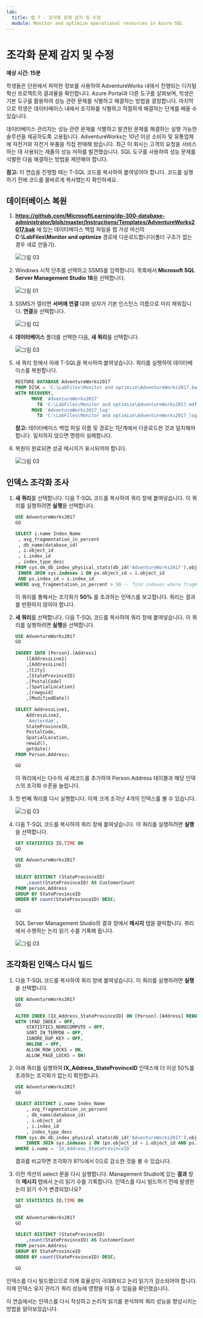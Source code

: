 ```yaml
---
lab:
  title: 랩 7 - 조각화 문제 감지 및 수정
  module: Monitor and optimize operational resources in Azure SQL
---
```


# <a name="detect-and-correct-fragmentation-issues"></a>조각화 문제 감지 및 수정

**예상 시간: 15분**

학생들은 단원에서 파악한 정보를 사용하여 AdventureWorks 내에서 진행되는 디지털 혁신 프로젝트의 결과물을 확인합니다. Azure Portal과 다른 도구를 살펴보며, 학생은 기본 도구를 활용하여 성능 관련 문제를 식별하고 해결하는 방법을 결정합니다. 마지막으로 학생은 데이터베이스 내에서 조각화를 식별하고 적절하게 해결하는 단계를 배울 수 있습니다.

데이터베이스 관리자는 성능 관련 문제를 식별하고 발견된 문제를 해결하는 실행 가능한 솔루션을 제공하도록 고용됩니다. AdventureWorks는 10년 이상 소비자 및 유통업체에 자전거와 자전거 부품을 직접 판매해 왔습니다. 최근 이 회사는 고객의 요청을 서비스하는 데 사용되는 제품의 성능 저하를 발견했습니다. SQL 도구를 사용하여 성능 문제를 식별한 다음 해결하는 방법을 제안해야 합니다.

**참고:** 이 연습을 진행할 때는 T-SQL 코드를 복사하여 붙여넣어야 합니다. 코드를 실행하기 전에 코드를 올바르게 복사했는지 확인하세요.

## <a name="restore-a-database"></a>데이터베이스 복원

1. **https://github.com/MicrosoftLearning/dp-300-database-administrator/blob/master/Instructions/Templates/AdventureWorks2017.bak** 에 있는 데이터베이스 백업 파일을 랩 가상 머신의 **C:\LabFiles\Monitor and optimize** 경로에 다운로드합니다(폴더 구조가 없는 경우 새로 만들기).

    ![그림 03](../images/dp-300-module-07-lab-03.png)

1. Windows 시작 단추를 선택하고 SSMS를 입력합니다. 목록에서 **Microsoft SQL Server Management Studio 18**을 선택합니다.  

    ![그림 01](../images/dp-300-module-01-lab-34.png)

1. SSMS가 열리면 **서버에 연결** 대화 상자가 기본 인스턴스 이름으로 미리 채워집니다. **연결**을 선택합니다.

    ![그림 02](../images/dp-300-module-07-lab-01.png)

1. **데이터베이스** 폴더를 선택한 다음, **새 쿼리**를 선택합니다.

    ![그림 03](../images/dp-300-module-07-lab-04.png)

1. 새 쿼리 창에서 아래 T-SQL을 복사하여 붙여넣습니다. 쿼리를 실행하여 데이터베이스를 복원합니다.

    ```sql
    RESTORE DATABASE AdventureWorks2017
    FROM DISK = 'C:\LabFiles\Monitor and optimize\AdventureWorks2017.bak'
    WITH RECOVERY,
          MOVE 'AdventureWorks2017' 
            TO 'C:\LabFiles\Monitor and optimize\AdventureWorks2017.mdf',
          MOVE 'AdventureWorks2017_log'
            TO 'C:\LabFiles\Monitor and optimize\AdventureWorks2017_log.ldf';
    ```

    **참고:** 데이터베이스 백업 파일 이름 및 경로는 1단계에서 다운로드한 것과 일치해야 합니다. 일치하지 않으면 명령이 실패합니다.

1. 복원이 완료되면 성공 메시지가 표시되어야 합니다.

    ![그림 03](../images/dp-300-module-07-lab-05.png)

## <a name="investigate-index-fragmentation"></a>인덱스 조각화 조사

1. **새 쿼리**를 선택합니다. 다음 T-SQL 코드를 복사하여 쿼리 창에 붙여넣습니다. 이 쿼리를 실행하려면 **실행**을 선택합니다.

    ```sql
    USE AdventureWorks2017
    GO
    
    SELECT i.name Index_Name
     , avg_fragmentation_in_percent
     , db_name(database_id)
     , i.object_id
     , i.index_id
     , index_type_desc
    FROM sys.dm_db_index_physical_stats(db_id('AdventureWorks2017'),object_id('person.address'),NULL,NULL,'DETAILED') ps
     INNER JOIN sys.indexes i ON ps.object_id = i.object_id 
     AND ps.index_id = i.index_id
    WHERE avg_fragmentation_in_percent > 50 -- find indexes where fragmentation is greater than 50%
    ```

    이 쿼리를 통해서는 조각화가 **50%** 를 초과하는 인덱스를 보고합니다. 쿼리는 결과를 반환하지 않아야 합니다.

1. **새 쿼리**를 선택합니다. 다음 T-SQL 코드를 복사하여 쿼리 창에 붙여넣습니다. 이 쿼리를 실행하려면 **실행**을 선택합니다.

    ```sql
    USE AdventureWorks2017
    GO
        
    INSERT INTO [Person].[Address]
        ([AddressLine1]
        ,[AddressLine2]
        ,[City]
        ,[StateProvinceID]
        ,[PostalCode]
        ,[SpatialLocation]
        ,[rowguid]
        ,[ModifiedDate])
        
    SELECT AddressLine1,
        AddressLine2, 
        'Amsterdam',
        StateProvinceID, 
        PostalCode, 
        SpatialLocation, 
        newid(), 
        getdate()
    FROM Person.Address;
    
    GO
    ```

    이 쿼리에서는 다수의 새 레코드를 추가하여 Person.Address 테이블과 해당 인덱스의 조각화 수준을 늘립니다.

1. 첫 번째 쿼리를 다시 실행합니다. 이제 크게 조각난 4개의 인덱스를 볼 수 있습니다.

    ![그림 03](../images/dp-300-module-07-lab-06.png)

1. 다음 T-SQL 코드를 복사하여 쿼리 창에 붙여넣습니다. 이 쿼리를 실행하려면 **실행**을 선택합니다.

    ```sql
    SET STATISTICS IO,TIME ON
    GO
        
    USE AdventureWorks2017
    GO
        
    SELECT DISTINCT (StateProvinceID)
        ,count(StateProvinceID) AS CustomerCount
    FROM person.Address
    GROUP BY StateProvinceID
    ORDER BY count(StateProvinceID) DESC;
        
    GO
    ```

    SQL Server Management Studio의 결과 창에서 **메시지** 탭을 클릭합니다. 쿼리에서 수행하는 논리 읽기 수를 기록해 둡니다.

    ![그림 03](../images/dp-300-module-07-lab-07.png)

## <a name="rebuild-fragmented-indexes"></a>조각화된 인덱스 다시 빌드

1. 다음 T-SQL 코드를 복사하여 쿼리 창에 붙여넣습니다. 이 쿼리를 실행하려면 **실행**을 선택합니다.

    ```sql
    USE AdventureWorks2017
    GO
    
    ALTER INDEX [IX_Address_StateProvinceID] ON [Person].[Address] REBUILD PARTITION = ALL 
    WITH (PAD_INDEX = OFF, 
        STATISTICS_NORECOMPUTE = OFF, 
        SORT_IN_TEMPDB = OFF, 
        IGNORE_DUP_KEY = OFF, 
        ONLINE = OFF, 
        ALLOW_ROW_LOCKS = ON, 
        ALLOW_PAGE_LOCKS = ON)
    ```

1. 아래 쿼리를 실행하여 **IX_Address_StateProvinceID** 인덱스에 더 이상 50%를 초과하는 조각화가 없는지 확인합니다.

    ```sql
    USE AdventureWorks2017
    GO
        
    SELECT DISTINCT i.name Index_Name
        , avg_fragmentation_in_percent
        , db_name(database_id)
        , i.object_id
        , i.index_id
        , index_type_desc
    FROM sys.dm_db_index_physical_stats(db_id('AdventureWorks2017'),object_id('person.address'),NULL,NULL,'DETAILED') ps
        INNER JOIN sys.indexes i ON (ps.object_id = i.object_id AND ps.index_id = i.index_id)
    WHERE i.name = 'IX_Address_StateProvinceID'
    ```

    결과를 비교하면 조각화가 81%에서 0으로 감소한 것을 볼 수 있습니다.

1. 이전 섹션의 select 문을 다시 실행합니다. Management Studio에 있는 **결과** 창의 **메시지** 탭에서 논리 읽기 수를 기록합니다. 인덱스를 다시 빌드하기 전에 발생한 논리 읽기 수가 변경되었나요?

    ```sql
    SET STATISTICS IO,TIME ON
    GO
        
    USE AdventureWorks2017
    GO
        
    SELECT DISTINCT (StateProvinceID)
        ,count(StateProvinceID) AS CustomerCount
    FROM person.Address
    GROUP BY StateProvinceID
    ORDER BY count(StateProvinceID) DESC;
        
    GO
    ```

인덱스를 다시 빌드했으므로 이제 효율성이 극대화되고 논리 읽기가 감소되어야 합니다. 이제 인덱스 유지 관리가 쿼리 성능에 영향을 미칠 수 있음을 확인했습니다.

이 연습에서는 인덱스를 다시 작성하고 논리적 읽기를 분석하여 쿼리 성능을 향상시키는 방법을 알아보았습니다.
